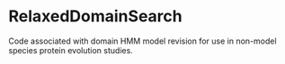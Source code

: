 # RelaxedDomainSearch
Code associated with domain HMM model revision for use in non-model species protein evolution studies.
